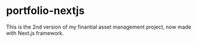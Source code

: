 # portfolio-nextjs
This is the 2nd version of my finantial asset management project, now made with Next.js framework. 

